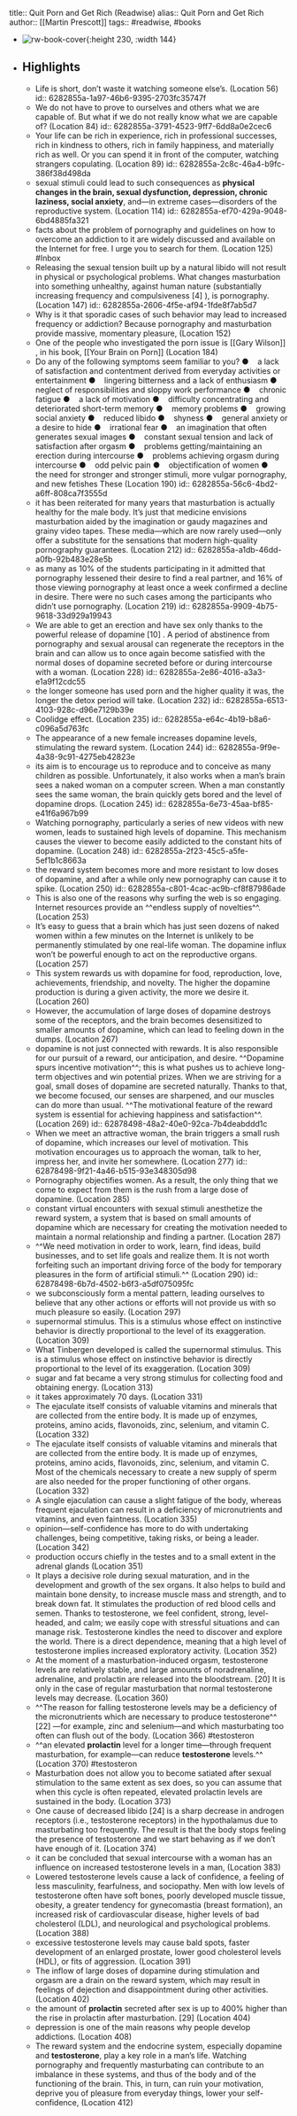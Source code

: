 title:: Quit Porn and Get Rich (Readwise)
alias:: Quit Porn and Get Rich
author:: [[Martin Prescott]]
tags:: #readwise, #books

- ![rw-book-cover](https://readwise-assets.s3.amazonaws.com/media/uploaded_book_covers/profile_429352/1c02d46a-2efe-4d4d-91da-e9659bcbf702.jpg){:height 230, :width 144}
- ## Highlights
	- Life is short, don’t waste it watching someone else’s. (Location 56)
	  id:: 6282855a-1a97-46b6-9395-2703fc35747f
	- We do not have to prove to ourselves and others what we are capable of. But what if we do not really know what we are capable of? (Location 84)
	  id:: 6282855a-3791-4523-9ff7-6dd8a0e2cec6
	- Your life can be rich in experience, rich in professional successes, rich in kindness to others, rich in family happiness, and materially rich as well. Or you can spend it in front of the computer, watching strangers copulating. (Location 89)
	  id:: 6282855a-2c8c-46a4-b9fc-386f38d498da
	- sexual stimuli could lead to such consequences as **physical changes in the brain, sexual dysfunction, depression, chronic laziness, social anxiety**, and—in extreme cases—disorders of the reproductive system. (Location 114)
	  id:: 6282855a-ef70-429a-9048-6bd4885fa321
	- facts about the problem of pornography and guidelines on how to overcome an addiction to it are widely discussed and available on the Internet for free. I urge you to search for them. (Location 125) #Inbox
	- Releasing the sexual tension built up by a natural libido will not result in physical or psychological problems. What changes masturbation into something unhealthy, against human nature (substantially increasing frequency and compulsiveness [4] ), is pornography. (Location 147)
	  id:: 6282855a-2606-4f5e-af94-1fde8f7ab5d7
	- Why is it that sporadic cases of such behavior may lead to increased frequency or addiction? Because pornography and masturbation provide massive, momentary pleasure, (Location 152)
	- One of the people who investigated the porn issue is [[Gary Wilson]] , in his book, [[Your Brain on Porn]] (Location 184)
	- Do any of the following symptoms seem familiar to you? ●   ​ a lack of satisfaction and contentment derived from everyday activities or entertainment ●   ​ lingering bitterness and a lack of enthusiasm ●   ​ neglect of responsibilities and sloppy work performance ●   ​ chronic fatigue ●   ​ a lack of motivation ●   ​ difficulty concentrating and deteriorated short-term memory ●   ​ memory problems ●   ​ growing social anxiety ●   ​ reduced libido ●   ​ shyness ●   ​ general anxiety or a desire to hide ●   ​ irrational fear ●   ​ an imagination that often generates sexual images ●   ​ constant sexual tension and lack of satisfaction after orgasm ●   ​ problems getting/maintaining an erection during intercourse ●   ​ problems achieving orgasm during intercourse ●   ​ odd pelvic pain ●   ​ objectification of women ●   ​ the need for stronger and stronger stimuli, more vulgar pornography, and new fetishes These (Location 190)
	  id:: 6282855a-56c6-4bd2-a6ff-808ca7f3555d
	- it has been reiterated for many years that masturbation is actually healthy for the male body. It’s just that medicine envisions masturbation aided by the imagination or gaudy magazines and grainy video tapes. These media—which are now rarely used—only offer a substitute for the sensations that modern high-quality pornography guarantees. (Location 212)
	  id:: 6282855a-a1db-46dd-a0fb-92b483e28e5b
	- as many as 10% of the students participating in it admitted that pornography lessened their desire to find a real partner, and 16% of those viewing pornography at least once a week confirmed a decline in desire. There were no such cases among the participants who didn’t use pornography. (Location 219)
	  id:: 6282855a-9909-4b75-9618-33d929a19943
	- We are able to get an erection and have sex only thanks to the powerful release of dopamine [10] . A period of abstinence from pornography and sexual arousal can regenerate the receptors in the brain and can allow us to once again become satisfied with the normal doses of dopamine secreted before or during intercourse with a woman. (Location 228)
	  id:: 6282855a-2e86-4016-a3a3-e1a9f12cdc55
	- the longer someone has used porn and the higher quality it was, the longer the detox period will take. (Location 232)
	  id:: 6282855a-6513-4103-928c-d96e7129b39e
	- Coolidge effect. (Location 235)
	  id:: 6282855a-e64c-4b19-b8a6-c096a5d763fc
	- The appearance of a new female increases dopamine levels, stimulating the reward system. (Location 244)
	  id:: 6282855a-9f9e-4a38-9c91-4275eb42823e
	- its aim is to encourage us to reproduce and to conceive as many children as possible. Unfortunately, it also works when a man’s brain sees a naked woman on a computer screen. When a man constantly sees the same woman, the brain quickly gets bored and the level of dopamine drops. (Location 245)
	  id:: 6282855a-6e73-45aa-bf85-e41f6a967b99
	- Watching pornography, particularly a series of new videos with new women, leads to sustained high levels of dopamine. This mechanism causes the viewer to become easily addicted to the constant hits of dopamine. (Location 248)
	  id:: 6282855a-2f23-45c5-a5fe-5ef1b1c8663a
	- the reward system becomes more and more resistant to low doses of dopamine, and after a while only new pornography can cause it to spike. (Location 250)
	  id:: 6282855a-c801-4cac-ac9b-cf8f87986ade
	- This is also one of the reasons why surfing the web is so engaging. Internet resources provide an ^^endless supply of novelties^^. (Location 253)
	- It’s easy to guess that a brain which has just seen dozens of naked women within a few minutes on the Internet is unlikely to be permanently stimulated by one real-life woman. The dopamine influx won’t be powerful enough to act on the reproductive organs. (Location 257)
	- This system rewards us with dopamine for food, reproduction, love, achievements, friendship, and novelty. The higher the dopamine production is during a given activity, the more we desire it. (Location 260)
	- However, the accumulation of large doses of dopamine destroys some of the receptors, and the brain becomes desensitized to smaller amounts of dopamine, which can lead to feeling down in the dumps. (Location 267)
	- dopamine is not just connected with rewards. It is also responsible for our pursuit of a reward, our anticipation, and desire. ^^Dopamine spurs incentive motivation^^; this is what pushes us to achieve long-term objectives and win potential prizes. When we are striving for a goal, small doses of dopamine are secreted naturally. Thanks to that, we become focused, our senses are sharpened, and our muscles can do more than usual. ^^The motivational feature of the reward system is essential for achieving happiness and satisfaction^^. (Location 269)
	  id:: 62878498-48a2-40e0-92ca-7b4deabddd1c
	- When we meet an attractive woman, the brain triggers a small rush of dopamine, which increases our level of motivation. This motivation encourages us to approach the woman, talk to her, impress her, and invite her somewhere. (Location 277)
	  id:: 62878498-9f21-4a46-b515-93e348305d98
	- Pornography objectifies women. As a result, the only thing that we come to expect from them is the rush from a large dose of dopamine. (Location 285)
	- constant virtual encounters with sexual stimuli anesthetize the reward system, a system that is based on small amounts of dopamine which are necessary for creating the motivation needed to maintain a normal relationship and finding a partner. (Location 287)
	- ^^We need motivation in order to work, learn, find ideas, build businesses, and to set life goals and realize them. It is not worth forfeiting such an important driving force of the body for temporary pleasures in the form of artificial stimuli.^^ (Location 290)
	  id:: 62878498-6b7d-4502-b6f3-a5df075095fc
	- we subconsciously form a mental pattern, leading ourselves to believe that any other actions or efforts will not provide us with so much pleasure so easily. (Location 297)
	- supernormal stimulus. This is a stimulus whose effect on instinctive behavior is directly proportional to the level of its exaggeration. (Location 309)
	- What Tinbergen developed is called the supernormal stimulus. This is a stimulus whose effect on instinctive behavior is directly proportional to the level of its exaggeration. (Location 309)
	- sugar and fat became a very strong stimulus for collecting food and obtaining energy. (Location 313)
	- it takes approximately 70 days. (Location 331)
	- The ejaculate itself consists of valuable vitamins and minerals that are collected from the entire body. It is made up of enzymes, proteins, amino acids, flavonoids, zinc, selenium, and vitamin C. (Location 332)
	- The ejaculate itself consists of valuable vitamins and minerals that are collected from the entire body. It is made up of enzymes, proteins, amino acids, flavonoids, zinc, selenium, and vitamin C. Most of the chemicals necessary to create a new supply of sperm are also needed for the proper functioning of other organs. (Location 332)
	- A single ejaculation can cause a slight fatigue of the body, whereas frequent ejaculation can result in a deficiency of micronutrients and vitamins, and even faintness. (Location 335)
	- opinion—self-confidence has more to do with undertaking challenges, being competitive, taking risks, or being a leader. (Location 342)
	- production occurs chiefly in the testes and to a small extent in the adrenal glands (Location 351)
	- It plays a decisive role during sexual maturation, and in the development and growth of the sex organs. It also helps to build and maintain bone density, to increase muscle mass and strength, and to break down fat. It stimulates the production of red blood cells and semen. Thanks to testosterone, we feel confident, strong, level-headed, and calm; we easily cope with stressful situations and can manage risk. Testosterone kindles the need to discover and explore the world. There is a direct dependence, meaning that a high level of testosterone implies increased exploratory activity. (Location 352)
	- At the moment of a masturbation-induced orgasm, testosterone levels are relatively stable, and large amounts of noradrenaline, adrenaline, and prolactin are released into the bloodstream. [20] It is only in the case of regular masturbation that normal testosterone levels may decrease. (Location 360)
	- ^^The reason for falling testosterone levels may be a deficiency of the micronutrients which are necessary to produce testosterone^^ [22] —for example, zinc and selenium—and which masturbating too often can flush out of the body. (Location 366) #testosteron
	- ^^an elevated **prolactin** level for a longer time—through frequent masturbation, for example—can reduce **testosterone** levels.^^ (Location 370) #testosteron
	- Masturbation does not allow you to become satiated after sexual stimulation to the same extent as sex does, so you can assume that when this cycle is often repeated, elevated prolactin levels are sustained in the body. (Location 373)
	- One cause of decreased libido [24] is a sharp decrease in androgen receptors (i.e., testosterone receptors) in the hypothalamus due to masturbating too frequently. The result is that the body stops feeling the presence of testosterone and we start behaving as if we don’t have enough of it. (Location 374)
	- it can be concluded that sexual intercourse with a woman has an influence on increased testosterone levels in a man, (Location 383)
	- Lowered testosterone levels cause a lack of confidence, a feeling of less masculinity, fearfulness, and sociopathy. Men with low levels of testosterone often have soft bones, poorly developed muscle tissue, obesity, a greater tendency for gynecomastia (breast formation), an increased risk of cardiovascular disease, higher levels of bad cholesterol (LDL), and neurological and psychological problems. (Location 388)
	- excessive testosterone levels may cause bald spots, faster development of an enlarged prostate, lower good cholesterol levels (HDL), or fits of aggression. (Location 391)
	- The inflow of large doses of dopamine during stimulation and orgasm are a drain on the reward system, which may result in feelings of dejection and disappointment during other activities. (Location 402)
	- the amount of **prolactin** secreted after sex is up to 400% higher than the rise in prolactin after masturbation. [29] (Location 404)
	- depression is one of the main reasons why people develop addictions. (Location 408)
	- The reward system and the endocrine system, especially dopamine and **testosterone**, play a key role in a man’s life. Watching pornography and frequently masturbating can contribute to an imbalance in these systems, and thus of the body and of the functioning of the brain. This, in turn, can ruin your motivation, deprive you of pleasure from everyday things, lower your self-confidence, (Location 412)